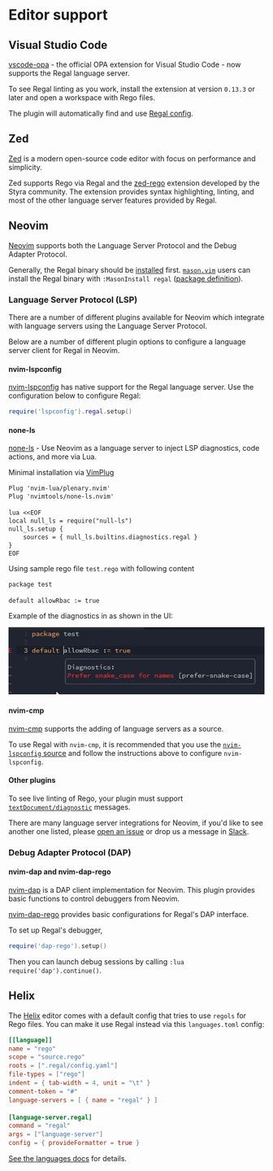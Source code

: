 # Editor support

## Visual Studio Code

[vscode-opa](https://marketplace.visualstudio.com/items?itemName=tsandall.opa) -
the official OPA extension for Visual Studio Code - now supports the Regal language server.

To see Regal linting as you work, install the extension at version `0.13.3` or later
and open a workspace with Rego files.

The plugin will automatically find and use [Regal config](https://docs.styra.com/regal#configuration).

## Zed

[Zed](https://zed.dev) is a modern open-source code editor with focus on performance and simplicity.

Zed supports Rego via Regal and the [zed-rego](https://github.com/StyraInc/zed-rego) extension developed by the Styra
community. The extension provides syntax highlighting, linting, and most of the other language server features provided
by Regal.

## Neovim

[Neovim](https://neovim.io/) supports both the Language Server Protocol and the Debug Adapter Protocol.

Generally, the Regal binary should be [installed](https://docs.styra.com/regal#getting-started)
first. [`mason.vim`](https://github.com/williamboman/mason.nvim) users can install the
Regal binary with `:MasonInstall regal`
([package definition](https://github.com/mason-org/mason-registry/blob/2024-07-23-asian-hate/packages/regal/package.yaml)).

### Language Server Protocol (LSP)

There are a number of different plugins available for Neovim which integrate
with language servers using the Language Server Protocol.

Below are a number of different plugin options to configure a language server
client for Regal in Neovim.

#### nvim-lspconfig

[nvim-lspconfig](https://github.com/neovim/nvim-lspconfig) has native support for the
Regal language server. Use the configuration below to configure Regal:

```lua
require('lspconfig').regal.setup()
```

#### none-ls

[none-ls](https://github.com/nvimtools/none-ls.nvim) - Use Neovim as a
language server to inject LSP diagnostics, code actions, and more via Lua.

Minimal installation via [VimPlug](https://github.com/junegunn/vim-plug)

```vim
Plug 'nvim-lua/plenary.nvim'
Plug 'nvimtools/none-ls.nvim'

lua <<EOF
local null_ls = require("null-ls")
null_ls.setup {
    sources = { null_ls.builtins.diagnostics.regal }
}
EOF
```

Using sample rego file `test.rego` with following content

```rego
package test

default allowRbac := true
```

Example of the diagnostics in as shown in the UI:

![regal in none-ls](./assets/editors-neovim.png)

#### nvim-cmp

[nvim-cmp](https://github.com/hrsh7th/nvim-cmp) supports the adding of language
servers as a source.

To use Regal with `nvim-cmp`, it is recommended that you use
the [`nvim-lspconfig` source](https://github.com/hrsh7th/cmp-nvim-lsp) and
follow the instructions above to configure `nvim-lspconfig`.

#### Other plugins

To see live linting of Rego, your plugin must support
[`textDocument/diagnostic`](https://microsoft.github.io/language-server-protocol/specifications/lsp/3.17/specification/#textDocument_diagnostic)
messages.

There are many language server integrations for Neovim, if you'd like to see
another one listed, please [open an issue](https://github.com/StyraInc/regal/issues/new)
or drop us a message in [Slack](http://communityinviter.com/apps/styracommunity/signup).

### Debug Adapter Protocol (DAP)

#### nvim-dap and nvim-dap-rego

[nvim-dap](https://github.com/mfussenegger/nvim-dap) is a DAP client
implementation for Neovim.
This plugin provides basic functions to control debuggers from Neovim.

[nvim-dap-rego](https://github.com/rinx/nvim-dap-rego) provides basic
configurations for Regal's DAP interface.

To set up Regal's debugger,

```lua
require('dap-rego').setup()
```

Then you can launch debug sessions by calling `:lua require('dap').continue()`.

## Helix

The [Helix](https://helix-editor.com/) editor comes with a default config that tries to
use `regols` for Rego files.
You can make it use Regal instead via this `languages.toml` config:

```toml
[[language]]
name = "rego"
scope = "source.rego"
roots = [".regal/config.yaml"]
file-types = ["rego"]
indent = { tab-width = 4, unit = "\t" }
comment-token = "#"
language-servers = [ { name = "regal" } ]

[language-server.regal]
command = "regal"
args = ["language-server"]
config = { provideFormatter = true }
```

[See the languages docs](https://docs.helix-editor.com/languages.html#language-configuration)
for details.
